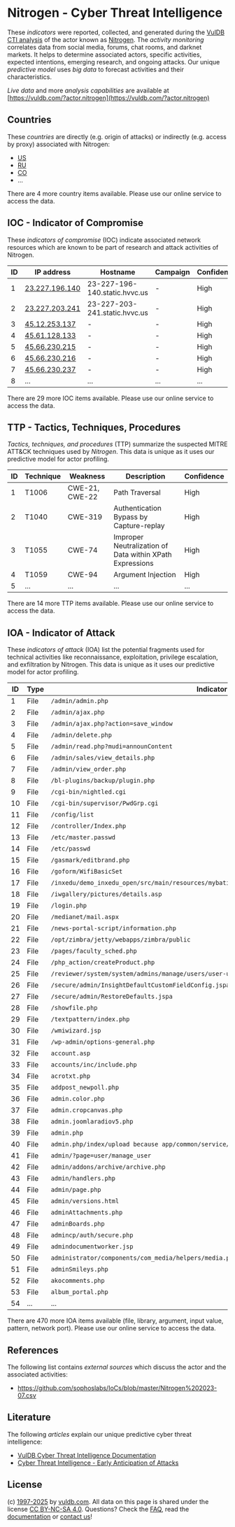 # Nitrogen - Cyber Threat Intelligence

These _indicators_ were reported, collected, and generated during the [VulDB CTI analysis](https://vuldb.com/?kb.cti) of the actor known as [Nitrogen](https://vuldb.com/?actor.nitrogen). The _activity monitoring_ correlates data from social media, forums, chat rooms, and darknet markets. It helps to determine associated actors, specific activities, expected intentions, emerging research, and ongoing attacks. Our unique _predictive model_ uses _big data_ to forecast activities and their characteristics.

_Live data_ and more _analysis capabilities_ are available at [https://vuldb.com/?actor.nitrogen](https://vuldb.com/?actor.nitrogen)

## Countries

These _countries_ are directly (e.g. origin of attacks) or indirectly (e.g. access by proxy) associated with Nitrogen:

* [US](https://vuldb.com/?country.us)
* [RU](https://vuldb.com/?country.ru)
* [CO](https://vuldb.com/?country.co)
* ...

There are 4 more country items available. Please use our online service to access the data.

## IOC - Indicator of Compromise

These _indicators of compromise_ (IOC) indicate associated network resources which are known to be part of research and attack activities of Nitrogen.

ID | IP address | Hostname | Campaign | Confidence
-- | ---------- | -------- | -------- | ----------
1 | [23.227.196.140](https://vuldb.com/?ip.23.227.196.140) | 23-227-196-140.static.hvvc.us | - | High
2 | [23.227.203.241](https://vuldb.com/?ip.23.227.203.241) | 23-227-203-241.static.hvvc.us | - | High
3 | [45.12.253.137](https://vuldb.com/?ip.45.12.253.137) | - | - | High
4 | [45.61.128.133](https://vuldb.com/?ip.45.61.128.133) | - | - | High
5 | [45.66.230.215](https://vuldb.com/?ip.45.66.230.215) | - | - | High
6 | [45.66.230.216](https://vuldb.com/?ip.45.66.230.216) | - | - | High
7 | [45.66.230.237](https://vuldb.com/?ip.45.66.230.237) | - | - | High
8 | ... | ... | ... | ...

There are 29 more IOC items available. Please use our online service to access the data.

## TTP - Tactics, Techniques, Procedures

_Tactics, techniques, and procedures_ (TTP) summarize the suspected MITRE ATT&CK techniques used by _Nitrogen_. This data is unique as it uses our predictive model for actor profiling.

ID | Technique | Weakness | Description | Confidence
-- | --------- | -------- | ----------- | ----------
1 | T1006 | CWE-21, CWE-22 | Path Traversal | High
2 | T1040 | CWE-319 | Authentication Bypass by Capture-replay | High
3 | T1055 | CWE-74 | Improper Neutralization of Data within XPath Expressions | High
4 | T1059 | CWE-94 | Argument Injection | High
5 | ... | ... | ... | ...

There are 14 more TTP items available. Please use our online service to access the data.

## IOA - Indicator of Attack

These _indicators of attack_ (IOA) list the potential fragments used for technical activities like reconnaissance, exploitation, privilege escalation, and exfiltration by Nitrogen. This data is unique as it uses our predictive model for actor profiling.

ID | Type | Indicator | Confidence
-- | ---- | --------- | ----------
1 | File | `/admin/admin.php` | High
2 | File | `/admin/ajax.php` | High
3 | File | `/admin/ajax.php?action=save_window` | High
4 | File | `/admin/delete.php` | High
5 | File | `/admin/read.php?mudi=announContent` | High
6 | File | `/admin/sales/view_details.php` | High
7 | File | `/admin/view_order.php` | High
8 | File | `/bl-plugins/backup/plugin.php` | High
9 | File | `/cgi-bin/nightled.cgi` | High
10 | File | `/cgi-bin/supervisor/PwdGrp.cgi` | High
11 | File | `/config/list` | Medium
12 | File | `/controller/Index.php` | High
13 | File | `/etc/master.passwd` | High
14 | File | `/etc/passwd` | Medium
15 | File | `/gasmark/editbrand.php` | High
16 | File | `/goform/WifiBasicSet` | High
17 | File | `/inxedu/demo_inxedu_open/src/main/resources/mybatis/inxedu/website/WebsiteImagesMapper.xml` | High
18 | File | `/iwgallery/pictures/details.asp` | High
19 | File | `/login.php` | Medium
20 | File | `/medianet/mail.aspx` | High
21 | File | `/news-portal-script/information.php` | High
22 | File | `/opt/zimbra/jetty/webapps/zimbra/public` | High
23 | File | `/pages/faculty_sched.php` | High
24 | File | `/php_action/createProduct.php` | High
25 | File | `/reviewer/system/system/admins/manage/users/user-update.php` | High
26 | File | `/secure/admin/InsightDefaultCustomFieldConfig.jspa` | High
27 | File | `/secure/admin/RestoreDefaults.jspa` | High
28 | File | `/showfile.php` | High
29 | File | `/textpattern/index.php` | High
30 | File | `/wmiwizard.jsp` | High
31 | File | `/wp-admin/options-general.php` | High
32 | File | `account.asp` | Medium
33 | File | `accounts/inc/include.php` | High
34 | File | `acrotxt.php` | Medium
35 | File | `addpost_newpoll.php` | High
36 | File | `admin.color.php` | High
37 | File | `admin.cropcanvas.php` | High
38 | File | `admin.joomlaradiov5.php` | High
39 | File | `admin.php` | Medium
40 | File | `admin.php/index/upload because app/common/service/UploadService.php` | High
41 | File | `admin/?page=user/manage_user` | High
42 | File | `admin/addons/archive/archive.php` | High
43 | File | `admin/handlers.php` | High
44 | File | `admin/page.php` | High
45 | File | `admin/versions.html` | High
46 | File | `adminAttachments.php` | High
47 | File | `adminBoards.php` | High
48 | File | `admincp/auth/secure.php` | High
49 | File | `admindocumentworker.jsp` | High
50 | File | `administrator/components/com_media/helpers/media.php` | High
51 | File | `adminSmileys.php` | High
52 | File | `akocomments.php` | High
53 | File | `album_portal.php` | High
54 | ... | ... | ...

There are 470 more IOA items available (file, library, argument, input value, pattern, network port). Please use our online service to access the data.

## References

The following list contains _external sources_ which discuss the actor and the associated activities:

* https://github.com/sophoslabs/IoCs/blob/master/Nitrogen%202023-07.csv

## Literature

The following _articles_ explain our unique predictive cyber threat intelligence:

* [VulDB Cyber Threat Intelligence Documentation](https://vuldb.com/?kb.cti)
* [Cyber Threat Intelligence - Early Anticipation of Attacks](https://www.scip.ch/en/?labs.20201022)

## License

(c) [1997-2025](https://vuldb.com/?kb.changelog) by [vuldb.com](https://vuldb.com/?kb.about). All data on this page is shared under the license [CC BY-NC-SA 4.0](https://creativecommons.org/licenses/by-nc-sa/4.0/). Questions? Check the [FAQ](https://vuldb.com/?kb.faq), read the [documentation](https://vuldb.com/?kb) or [contact us](https://vuldb.com/?contact)!
